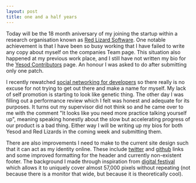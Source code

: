 ```yaml
---
layout: post
title: one and a half years
---
```


Today will be the 18 month aniversary of my joining the startup within a
research organisation known as [Red Lizard Software](http://redlizards.com/).
One notable achievement is that I have been so busy working that I have failed
to write any copy about myself on the companies Team page. This situation also
happened at my previous work place, and I still have not written my bio for the
[Yesod Contributors](http://www.yesodweb.com/page/contributors/) page. An honour
I was asked to do after submitting only one patch.

I recently rewatched [social networking for
developers](http://www.hanselman.com/blog/FoundVideoSocialNetworkingForDevelopersAndMakingYourBlogSuckLess.aspx)
so there really is no excuse for not trying to get out there and make a name for
myself. My lack of self promotion is starting to look like genetic thing. The
other day I was filling out a performance review which I felt was honest and
adequate for its purposes. It turns out my supervisor did not think so and he
came over to me with the comment "It looks like you need more practice talking
yourself up", meaning speaking honestly about the slow but accelerating progress
of our product is a bad thing. Either way I will be writing up my bios for both
Yesod and Red Lizards in the coming week and submitting them.

There are also improvements I need to make to the current site design such that
it can act as my identity online. These include
[twitter](http://twitter.com/barrkmadley) and
[github](http://github.com/barkmadley) links and some improved formatting for the
header and currently non-existent footer. The background I made through
inspiration from [digital
festival](http://designfestival.com/the-cicada-principle-and-why-it-matters-to-web-designers/)
which allows it to uniquely cover almost 57,000 pixels without repeating (not
because there is a monitor that wide, but because it is theoretically cool).

